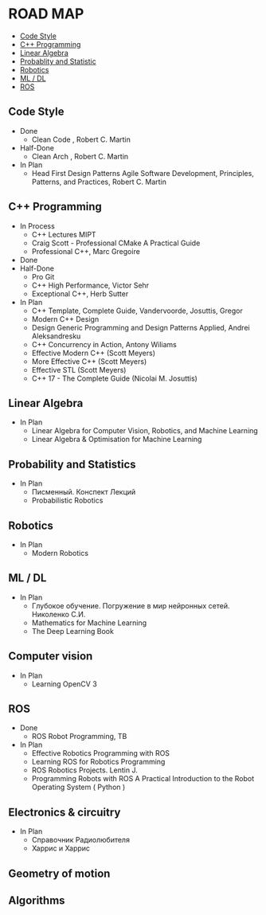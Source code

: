 # ROAD MAP

* [Code Style](#code-style)
* [C++ Programming](#c++-programming)
* [Linear Algebra](#linear-algebra)
* [Probablity and Statistic](#probablity-and-statistic)
* [Robotics](#robotics)
* [ML / DL](#ml-/-dl)
* [ROS](#ros)

## Code Style
* Done
    - Clean Code , Robert C. Martin
* Half-Done
    - Clean Arch , Robert C. Martin 
* In Plan
    - Head First Design Patterns Agile Software Development, Principles, Patterns, and Practices, Robert C. Martin  

## C++ Programming  
* In Process
    - C++ Lectures MIPT
    - Craig Scott - Professional CMake A Practical Guide 
    - Professional C++, Marc Gregoire 
* Done
* Half-Done
    - Pro Git 
    - C++ High Performance, Victor Sehr 
    - Exceptional C++, Herb Sutter
* In Plan
    - C++ Template, Complete Guide, Vandervoorde, Josuttis, Gregor
    - Modern C++ Design
    - Design Generic Programming and Design Patterns Applied, Andrei Aleksandresku 
    - C++ Concurrency in Action, Antony Wiliams
    - Effective Modern C++ (Scott Meyers)
    - More Effective C++ (Scott Meyers) 
    - Effective STL (Scott Meyers)
    - C++ 17 - The Complete Guide (Nicolai M. Josuttis) 

## Linear Algebra
* In Plan
    - Linear Algebra for Computer Vision, Robotics, and Machine Learning
    - Linear Algebra & Optimisation for Machine Learning

## Probability and Statistics
* In Plan
    - Писменный. Конспект Лекций
    - Probabilistic Robotics

## Robotics 
* In Plan
    - Modern Robotics

## ML / DL
* In Plan
    - Глубокое обучение. Погружение в мир нейронных сетей. Николенко С.И.
    - Mathematics for Machine Learning 
    - The Deep Learning Book

## Computer vision
* In Plan
    - Learning OpenCV 3

## ROS 
* Done
    - ROS Robot Programming, TB
* In Plan
    - Effective Robotics Programming with ROS 
    - Learning ROS for Robotics Programming
    - ROS Robotics Projects. Lentin J.
    - Programming Robots with ROS A Practical Introduction to the Robot Operating System ( Python )

## Electronics & circuitry 
* In Plan
    - Справочник Радиолюбителя
    - Харрис и Харрис

## Geometry of motion 
## Algorithms

